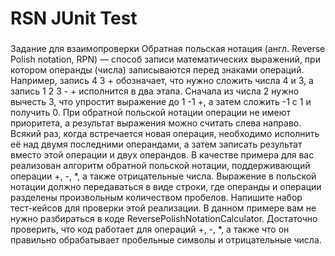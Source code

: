 # RSN JUnit Test

###
Задание для взаимопроверки
Обратная польская нотация (англ. Reverse Polish notation, RPN) — способ записи математических выражений, при котором операнды (числа) записываются перед знаками операций. Например, запись 4 3 + обозначает, что нужно сложить числа 4 и 3, а запись 1 2 3 - + исполнится в два этапа. Сначала из числа 2 нужно вычесть 3, что упростит выражение до 1 -1 +, а затем сложить -1 с 1 и получить 0.
При обратной польской нотации операции не имеют приоритета, а результат выражения можно считать слева направо. Всякий раз, когда встречается новая операция, необходимо исполнить её над двумя последними операндами, а затем записать результат вместо этой операции и двух операндов.
В качестве примера для вас реализован алгоритм обратной польской нотации, поддерживающий операции +, -, *, а также отрицательные числа. Выражение в польской нотации должно передаваться в виде строки, где операнды и операции разделены произвольным количеством пробелов. Напишите набор тест-кейсов для проверки этой реализации. В данном примере вам не нужно разбираться в коде ReversePolishNotationCalculator. Достаточно проверить, что код работает для операций +, -, *, а также что он правильно обрабатывает пробельные символы и отрицательные числа.
###
